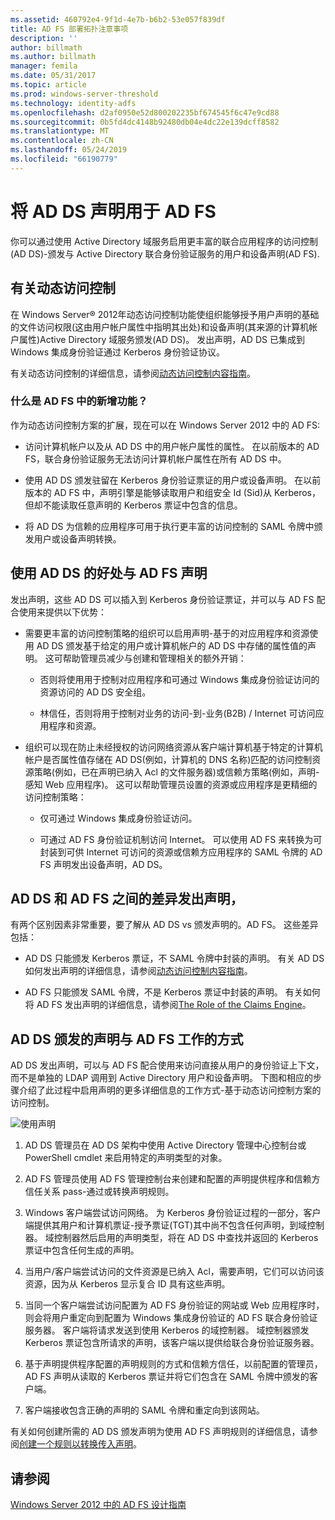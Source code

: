 ```yaml
---
ms.assetid: 460792e4-9f1d-4e7b-b6b2-53e057f839df
title: AD FS 部署拓扑注意事项
description: ''
author: billmath
ms.author: billmath
manager: femila
ms.date: 05/31/2017
ms.topic: article
ms.prod: windows-server-threshold
ms.technology: identity-adfs
ms.openlocfilehash: d2af0950e52d800202235bf674545f6c47e9cd88
ms.sourcegitcommit: 0b5fd4dc4148b92480db04e4dc22e139dcff8582
ms.translationtype: MT
ms.contentlocale: zh-CN
ms.lasthandoff: 05/24/2019
ms.locfileid: "66190779"
---
```

# <a name="using-ad-ds-claims-with-ad-fs"></a>将 AD DS 声明用于 AD FS
  
  
你可以通过使用 Active Directory 域服务启用更丰富的联合应用程序的访问控制\(AD DS\)\-颁发与 Active Directory 联合身份验证服务的用户和设备声明\(AD FS\).  
  
## <a name="about-dynamic-access-control"></a>有关动态访问控制  
在 Windows Server® 2012年动态访问控制功能使组织能够授予用户声明的基础的文件访问权限\(这由用户帐户属性中指明其出处\)和设备声明\(其来源的计算机帐户属性\)Active Directory 域服务颁发\(AD DS\)。 发出声明，AD DS 已集成到 Windows 集成身份验证通过 Kerberos 身份验证协议。  
  
有关动态访问控制的详细信息，请参阅[动态访问控制内容指南](../../solution-guides/Dynamic-Access-Control--Scenario-Overview.md#BKMK_APP)。  
  
### <a name="whats-new-in-ad-fs"></a>什么是 AD FS 中的新增功能？  
作为动态访问控制方案的扩展，现在可以在 Windows Server 2012 中的 AD FS:  
  
-   访问计算机帐户以及从 AD DS 中的用户帐户属性的属性。 在以前版本的 AD FS，联合身份验证服务无法访问计算机帐户属性在所有 AD DS 中。  
  
-   使用 AD DS 颁发驻留在 Kerberos 身份验证票证的用户或设备声明。 在以前版本的 AD FS 中，声明引擎是能够读取用户和组安全 Id \(Sid\)从 Kerberos，但却不能读取任意声明的 Kerberos 票证中包含的信息。  
  
-   将 AD DS 为信赖的应用程序可用于执行更丰富的访问控制的 SAML 令牌中颁发用户或设备声明转换。  
  
## <a name="benefits-of-using-ad-ds-claims-with-ad-fs"></a>使用 AD DS 的好处与 AD FS 声明  
发出声明，这些 AD DS 可以插入到 Kerberos 身份验证票证，并可以与 AD FS 配合使用来提供以下优势：  
  
-   需要更丰富的访问控制策略的组织可以启用声明\-基于的对应用程序和资源使用 AD DS 颁发基于给定的用户或计算机帐户的 AD DS 中存储的属性值的声明。 这可帮助管理员减少与创建和管理相关的额外开销：  
  
    -   否则将使用用于控制对应用程序和可通过 Windows 集成身份验证访问的资源访问的 AD DS 安全组。  
  
    -   林信任，否则将用于控制对业务的访问\-到\-业务\(B2B\) \/ Internet 可访问应用程序和资源。  
  
-   组织可以现在防止未经授权的访问网络资源从客户端计算机基于特定的计算机帐户是否属性值存储在 AD DS\(例如，计算机的 DNS 名称\)匹配的访问控制资源策略\(例如，已在声明已纳入 Acl 的文件服务器\)或信赖方策略\(例如，声明\-感知 Web 应用程序\)。 这可以帮助管理员设置的资源或应用程序是更精细的访问控制策略：  
  
    -   仅可通过 Windows 集成身份验证访问。  
  
    -   可通过 AD FS 身份验证机制访问 Internet。 可以使用 AD FS 来转换为可封装到可供 Internet 可访问的资源或信赖方应用程序的 SAML 令牌的 AD FS 声明发出设备声明，AD DS。  
  
## <a name="differences-between-ad-ds-and-ad-fs-issued-claims"></a>AD DS 和 AD FS 之间的差异发出声明，  
有两个区别因素非常重要，要了解从 AD DS vs 颁发声明的。AD FS。 这些差异包括：  
  
-   AD DS 只能颁发 Kerberos 票证，不 SAML 令牌中封装的声明。 有关 AD DS 如何发出声明的详细信息，请参阅[动态访问控制内容指南](../../solution-guides/Dynamic-Access-Control--Scenario-Overview.md#BKMK_APP)。  
  
-   AD FS 只能颁发 SAML 令牌，不是 Kerberos 票证中封装的声明。 有关如何将 AD FS 发出声明的详细信息，请参阅[The Role of the Claims Engine](../../ad-fs/technical-reference/The-Role-of-the-Claims-Engine.md)。  
  
## <a name="how-ad-ds-issued-claims-work-with-ad-fs"></a>AD DS 颁发的声明与 AD FS 工作的方式  
AD DS 发出声明，可以与 AD FS 配合使用来访问直接从用户的身份验证上下文，而不是单独的 LDAP 调用到 Active Directory 用户和设备声明。 下图和相应的步骤介绍了此过程中启用声明的更多详细信息的工作方式\-基于动态访问控制方案的访问控制。  
  
![使用声明](media/UsingADDSClaimswithADFS.gif)  
  
1.  AD DS 管理员在 AD DS 架构中使用 Active Directory 管理中心控制台或 PowerShell cmdlet 来启用特定的声明类型的对象。  
  
2.  AD FS 管理员使用 AD FS 管理控制台来创建和配置的声明提供程序和信赖方信任关系 pass\-通过或转换声明规则。  
  
3.  Windows 客户端尝试访问网络。 为 Kerberos 身份验证过程的一部分，客户端提供其用户和计算机票证\-授予票证\(TGT\)其中尚不包含任何声明，到域控制器。 域控制器然后启用的声明类型，将在 AD DS 中查找并返回的 Kerberos 票证中包含任何生成的声明。  
  
4.  当用户\/客户端尝试访问的文件资源是已纳入 Acl，需要声明，它们可以访问该资源，因为从 Kerberos 显示复合 ID 具有这些声明。  
  
5.  当同一个客户端尝试访问配置为 AD FS 身份验证的网站或 Web 应用程序时，则会将用户重定向到配置为 Windows 集成身份验证的 AD FS 联合身份验证服务器。 客户端将请求发送到使用 Kerberos 的域控制器。 域控制器颁发 Kerberos 票证包含所请求的声明，该客户端以提供给联合身份验证服务器。  
  
6.  基于声明提供程序配置的声明规则的方式和信赖方信任，以前配置的管理员，AD FS 声明从读取的 Kerberos 票证并将它们包含在 SAML 令牌中颁发的客户端。  
  
7.  客户端接收包含正确的声明的 SAML 令牌和重定向到该网站。  
  
有关如何创建所需的 AD DS 颁发声明为使用 AD FS 声明规则的详细信息，请参阅[创建一个规则以转换传入声明](../../ad-fs/operations/Create-a-Rule-to-Transform-an-Incoming-Claim.md)。  
  
## <a name="see-also"></a>请参阅
[Windows Server 2012 中的 AD FS 设计指南](AD-FS-Design-Guide-in-Windows-Server-2012.md)
